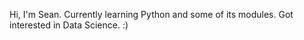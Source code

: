 Hi, I'm Sean. Currently learning Python and some of its modules. 
Got interested in Data Science. :)

<!---
Sean280799/Sean280799 is a ✨ special ✨ repository because its `README.md` (this file) appears on your GitHub profile.
You can click the Preview link to take a look at your changes.
--->
